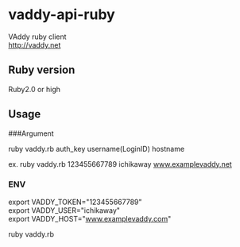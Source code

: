 vaddy-api-ruby
==============

VAddy ruby client  
http://vaddy.net

## Ruby version

Ruby2.0 or high  


## Usage 
###Argument

ruby vaddy.rb auth_key username(LoginID)  hostname  

ex. ruby vaddy.rb 123455667789  ichikaway  www.examplevaddy.net


### ENV
export VADDY_TOKEN="123455667789"  
export VADDY_USER="ichikaway"  
export VADDY_HOST="www.examplevaddy.com"  

ruby vaddy.rb
